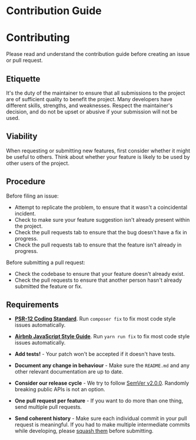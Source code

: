 # Contribution Guide

# Contributing

Please read and understand the contribution guide before creating an issue or pull request.

## Etiquette

It's the duty of the maintainer to ensure that all submissions to the project are of sufficient quality to benefit the
project. Many developers have different skills, strengths, and weaknesses. Respect the maintainer's decision, and do
not be upset or abusive if your submission will not be used.

## Viability

When requesting or submitting new features, first consider whether it might be useful to others. Think about whether
your feature is likely to be used by other users of the project.

## Procedure

Before filing an issue:

- Attempt to replicate the problem, to ensure that it wasn't a coincidental incident.
- Check to make sure your feature suggestion isn't already present within the project.
- Check the pull requests tab to ensure that the bug doesn't have a fix in progress.
- Check the pull requests tab to ensure that the feature isn't already in progress.

Before submitting a pull request:

- Check the codebase to ensure that your feature doesn't already exist.
- Check the pull requests to ensure that another person hasn't already submitted the feature or fix.

## Requirements

- **[PSR-12 Coding Standard](https://github.com/php-fig/fig-standards/blob/master/accepted/PSR-12-extended-coding-style-guide.md)**. Run `composer fix` to fix most code style issues automatically.

- **[Airbnb JavaScript Style Guide](https://github.com/airbnb/javascript)**. Run `yarn run fix` to fix most code style issues automatically.

- **Add tests!** - Your patch won't be accepted if it doesn't have tests.

- **Document any change in behaviour** - Make sure the `README.md` and any other relevant documentation are up to date.

- **Consider our release cycle** - We try to follow [SemVer v2.0.0](https://semver.org/). Randomly breaking public APIs is not an option.

- **One pull request per feature** - If you want to do more than one thing, send multiple pull requests.

- **Send coherent history** - Make sure each individual commit in your pull request is meaningful. If you had to make multiple intermediate commits while developing, please [squash them](https://www.git-scm.com/book/en/v2/Git-Tools-Rewriting-History#Changing-Multiple-Commit-Messages) before submitting.
